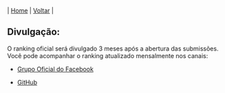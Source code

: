 | [Home](https://elastic.github.io/Elastic-Recognition-Program/) | [Voltar](https://elastic.github.io/Elastic-Recognition-Program/brazil) |

## Divulgação: ##

O ranking oficial será divulgado 3 meses após a abertura das submissões. Você pode acompanhar o ranking atualizado mensalmente nos canais:

- [Grupo Oficial do Facebook](https://www.facebook.com/groups/2538162326271261/)

- [GitHub](https://elastic.github.io/Elastic-Recognition-Program/ranking-piloto)
